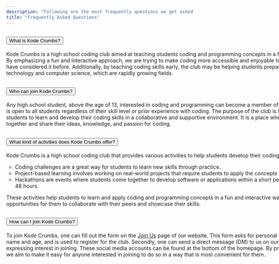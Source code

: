 ```yaml
---
description: "Following are the most frequently questions we get asked."
title: "Frequently Asked Questions"
---
```

<div class="accordion" id="faqAccordion">
  <div class="accordion-item" style=" width: 900px;">
    <h2 class="accordion-header" id="headingOne">
      <button class="accordion-button" type="button" data-bs-toggle="collapse" data-bs-target="#collapseOne" aria-expanded="true" aria-controls="collapseOne" style="">
        What is Kode Crumbs?
      </button>
    </h2>
    <div id="collapseOne" class="accordion-collapse collapse show" aria-labelledby="headingOne" data-bs-parent="#faqAccordion">
      <div class="accordion-body">
        Kode Crumbs is a high school coding club aimed at teaching students coding and programming concepts in a fun and interactive way.  
        By emphasizing a fun and interactive approach, we are trying to make coding more accessible and enjoyable to students who may not have considered it before. Additionally, by teaching coding skills early, the club may be helping students prepare for careers in technology and computer science, which are rapidly growing fields.
      </div>
    </div>
  <div class="accordion-item">
    <h2 class="accordion-header" id="headingTwo">
      <button class="accordion-button collapsed" type="button" data-bs-toggle="collapse" data-bs-target="#collapseTwo" aria-expanded="false" aria-controls="collapseTwo" style="">
        Who can join Kode Crumbs?
      </button>
    </h2>
    <div id="collapseTwo" class="accordion-collapse collapse" aria-labelledby="headingTwo" data-bs-parent="#faqAccordion">
      <div class="accordion-body">
        Any high school student, above the age of 13, interested in coding and programming can become a member of Kode Crumbs.  
        The club is open to all students regardless of their skill level or prior experience with coding. The purpose of the club is to provide a platform for students to learn and develop their coding skills in a collaborative and supportive environment. It is a place where students can come together and share their ideas, knowledge, and passion for coding.
      </div>
    </div>
  </div>
  <div class="accordion-item">
    <h2 class="accordion-header" id="headingThree">
      <button class="accordion-button collapsed" type="button" data-bs-toggle="collapse" data-bs-target="#collapseThree" aria-expanded="false" aria-controls="collapseThree">
        What kind of activities does Kode Crumbs offer?
      </button>
    </h2>
    <div id="collapseThree" class="accordion-collapse collapse" aria-labelledby="headingThree" data-bs-parent="#faqAccordion">
      <div class="accordion-body">
        Kode Crumbs is a high school coding club that provides various activities to help students develop their coding and programming skills.  
        <ul type="circle">
          <li>
            Coding challenges are a great way for students to learn new skills through practice. 
          <li>
            Project-based learning involves working on real-world projects that require students to apply the concepts they have learned.
          <li>
            Hackathons are events where students come together to develop software or applications within a short period of time, typically 24-48 hours.
        </ul>
        These activities help students to learn and apply coding and programming concepts in a fun and interactive way, and provide opportunities for them to collaborate with their peers and showcase their skills.
      </div>
    </div>
  </div>
  <div class="accordion-item">
    <h2 class="accordion-header" id="headingFour">
      <button class="accordion-button collapsed" type="button" data-bs-toggle="collapse" data-bs-target="#collapseFour" aria-expanded="false" aria-controls="collapseFour">
        How can I join Kode Crumbs?
      </button>
    </h2>
    <div id="collapseFour" class="accordion-collapse collapse" aria-labelledby="headingFour" data-bs-parent="#faqAccordion">
      <div class="accordion-body">
        To join Kode Crumbs, one can fill out the form on the <a href="https://www.kodec.tech/joinus">Join Us</a> page of our website. This form  asks for personal information, such as name and age, and is used to register for the club. Secondly, one can send a direct message (DM) to us on our social media accounts expressing interest in joining. These social media accounts can be found at the bottom of the homepage. By providing these options, we aim to make it easy for anyone interested in joining to do so in a way that is most convenient for them.
      </div>
    </div>
  </div>
</div>

